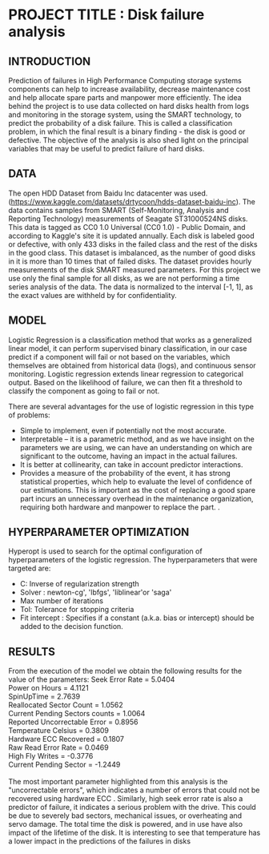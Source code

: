 # PROJECT TITLE : Disk failure analysis

## INTRODUCTION
Prediction of failures in High Performance Computing storage systems components  can help to  increase availability, decrease maintenance cost and help allocate spare parts and manpower more efficiently. The idea behind the project is to use data collected on hard disks health from logs and monitoring in the storage system, using the SMART technology,  to predict the probability of a disk failure. 
This is called a classification problem, in which the final result is a binary finding - the disk is good or defective. 
The objective of the analysis is also shed light on the principal variables that may be useful to predict failure of hard disks. 
 
## DATA
The open HDD Dataset from Baidu Inc datacenter was used. (https://www.kaggle.com/datasets/drtycoon/hdds-dataset-baidu-inc).
The data contains samples from SMART (Self-Monitoring, Analysis and Reporting Technology) measurements of Seagate ST31000524NS disks. This data is tagged as CC0 1.0 Universal (CC0 1.0) - Public Domain, and according to Kaggle's site it is updated annually.
Each disk is labeled good or defective, with only 433 disks in the failed class and the rest of the disks in the good class. This dataset is imbalanced, as the number of good disks in it is more than 10 times that of failed disks.
The dataset provides hourly measurements of the disk SMART measured parameters. For this project we use only the final sample for all disks, as we are not performing a time series analysis of the data. 
The data is normalized to the interval [-1, 1], as the exact values are withheld by for confidentiality.

## MODEL 
Logistic Regression is a classification method that works as a generalized linear model, it can perform supervised binary classification, in our case predict if a component will fail or not based on the variables, which themselves are obtained from historical data (logs), and continuous sensor monitoring. Logistic regression extends linear regression to categorical output. Based on the likelihood of failure, we can then fit a threshold to classify the component as going to fail or not.

There are several advantages for the use of logistic regression in this type of problems:
-	Simple to implement, even if potentially not the most accurate.
-	Interpretable – it is a parametric method, and as we have insight on the parameters we are using, we can have an understanding on which are significant to the outcome, having an impact in the actual failures.
-	It is better at collinearity, can take in account predictor interactions.
-	Provides a measure of the probability of the event, it has strong statistical properties, which help to evaluate the level of confidence of our estimations. This is important as the cost of replacing a good spare part incurs an unnecessary overhead in the maintenance organization, requiring both hardware and manpower to replace the part.
. 

## HYPERPARAMETER OPTIMIZATION
Hyperopt is used to search for the optimal configuration of hyperparameters of the logistic regression. The hyperparameters that were targeted are:
- C: Inverse of regularization strength
- Solver : newton-cg', 'lbfgs', 'liblinear'or 'saga'
- Max number of iterations
- Tol: Tolerance for stopping criteria
- Fit intercept : Specifies if a constant (a.k.a. bias or intercept) should be added to the decision function.
 

## RESULTS
From the execution of the model we obtain the following results for the value of the parameters:
Seek Error Rate  				=  5.0404 <br>
Power on Hours  				=  4.1121<br>
SpinUpTime  					=  2.7639<br>
Reallocated Sector Count  		=  1.0562<br>
Current Pending Sectors counts  =  1.0064<br>
Reported Uncorrectable Error  	=  0.8956<br>
Temperature Celsius  			=  0.3809<br>
Hardware ECC Recovered  		=  0.1807<br>
Raw Read Error Rate  			=  0.0469<br>
High Fly Writes  				=  -0.3776<br>
Current Pending Sector  		=  -1.2449<br>
<br>
The most important parameter highlighted from this analysis is the "uncorrectable errors", which indicates a number of errors that could not be recovered using hardware ECC . Similarly, high seek error rate is also a predictor of failure, it indicates a serious problem with the drive. This could be due to severely bad sectors, mechanical issues, or overheating and servo damage. The total time the disk is powered, and in use have also impact of the lifetime of the disk. It is interesting to see that temperature has a lower impact in the predictions of the failures in disks
